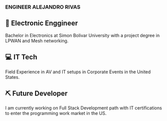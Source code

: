 ### ENGINEER ALEJANDRO RIVAS 

## 📡 Electronic Enggineer
Bachelor in Electronics at Simon Bolivar University with a project degree in LPWAN and Mesh networking.
## 💻 IT Tech
Field Experience in AV and IT setups in Corporate Events in the United States.
## ⛏️ Future Developer
I am currently working on Full Stack Development path with IT certifications to enter the programming work market in the US.
<!--
**aerr96/aerr96** is a ✨ _special_ ✨ repository because its `README.md` (this file) appears on your GitHub profile.

Here are some ideas to get you started:

- 🔭 I’m currently working on ...
- 🌱 I’m currently learning ...
- 👯 I’m looking to collaborate on ...
- 🤔 I’m looking for help with ...
- 💬 Ask me about ...
- 📫 How to reach me: ...
- 😄 Pronouns: ...
- ⚡ Fun fact: ...
-->
